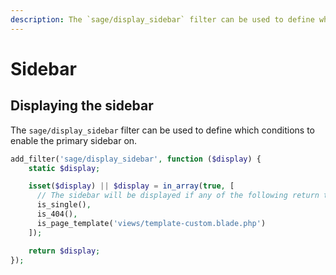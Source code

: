 ```yaml
---
description: The `sage/display_sidebar` filter can be used to define which conditions to enable the primary sidebar on.
---
```


# Sidebar

## Displaying the sidebar

The `sage/display_sidebar` filter can be used to define which conditions to enable the primary sidebar on.

```php
add_filter('sage/display_sidebar', function ($display) {
    static $display;

    isset($display) || $display = in_array(true, [
      // The sidebar will be displayed if any of the following return true
      is_single(),
      is_404(),
      is_page_template('views/template-custom.blade.php')
    ]);

    return $display;
});
```
